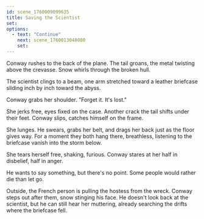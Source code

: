 ```yaml
---
id: scene_1760009099635
title: Saving the Scientist
set:
options:
  - text: "Continue"
    next: scene_1760013048080
    set:
---
```


Conway rushes to the back of the plane.
The tail groans, the metal twisting above the crevasse.
Snow whirls through the broken hull.

The scientist clings to a beam, one arm stretched toward a leather briefcase sliding inch by inch toward the abyss.

Conway grabs her shoulder.
"Forget it. It's lost."

She jerks free, eyes fixed on the case.
Another crack the tail shifts under their feet.
Conway slips, catches himself on the frame.

She lunges.
He swears, grabs her belt, and drags her back just as the floor gives way.
For a moment they both hang there, breathless, listening to the briefcase vanish into the storm below.

She tears herself free, shaking, furious.
Conway stares at her half in disbelief, half in anger.

He wants to say something, but there's no point.
Some people would rather die than let go.

Outside, the French person is pulling the hostess from the wreck.
Conway steps out after them, snow stinging his face.
He doesn't look back at the scientist, but he can still hear her muttering, already searching the drifts where the briefcase fell.